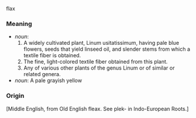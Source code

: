 flax
### Meaning
+ _noun_: 
   1. A widely cultivated plant, Linum usitatissimum, having pale blue flowers, seeds that yield linseed oil, and slender stems from which a textile fiber is obtained.
   2. The fine, light-colored textile fiber obtained from this plant.
   3. Any of various other plants of the genus Linum or of similar or related genera.
+ _noun_: A pale grayish yellow

### Origin

[Middle English, from Old English fleax. See plek- in Indo-European Roots.]
